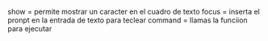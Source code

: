 show = permite mostrar un caracter en el cuadro de texto
focus = inserta el pronpt en la entrada de texto para teclear
command = llamas la funciion  para ejecutar